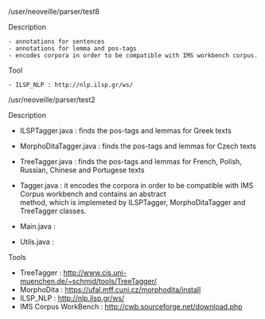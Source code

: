 
/user/neoveille/parser/test8

Description

    - annotations for sentences
    - annotations for lemma and pos-tags 
    - encodes corpora in order to be compatible with IMS workbench corpus.
  	
Tool

    - ILSP_NLP : http://nlp.ilsp.gr/ws/

/usr/neoveille/parser/test2

Description

   - ILSPTagger.java :  finds the pos-tags and lemmas for Greek texts 
   
   - MorphoDitaTagger.java : finds the pos-tags and lemmas for Czech texts
   
   - TreeTagger.java : finds the pos-tags and lemmas for French, Polish, Russian, Chinese and Portugese texts

   - Tagger.java : it encodes the corpora in order to be compatible with IMS Corpus workbench and contains an abstract      
                  method, which is implemeted by ILSPTagger, MorphoDitaTagger and TreeTagger 
                  classes.

   - Main.java :  
   
   - Utils.java :
   
Tools 

 - TreeTagger : http://www.cis.uni-muenchen.de/~schmid/tools/TreeTagger/
 - MorphoDita : https://ufal.mff.cuni.cz/morphodita/install
 - ILSP_NLP : http://nlp.ilsp.gr/ws/
 - IMS Corpus WorkBench : http://cwb.sourceforge.net/download.php


